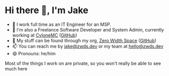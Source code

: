 # Hi there 👋, I'm Jake

- 💼 I work full time as an IT Engineer for an MSP.
- 🔭 I'm also a Freelance Software Developer and System Admin, currently working at [CyloneMC](https://cylonemc.net) ([GitHub](https://github.com/CyloneMC))
- 💬 My stuff can be found through my org, [Zero Width Space](https://zerowidthspace.com) ([GitHub](https://github.com/ZWDSdev))
- 📫 You can reach me by jake@zwds.dev or my team at hello@zwds.dev
- 😄 Pronouns: he/him

Most of the things I work on are private, so you won't really be able to see much here

<!--
**JakeMT04/JakeMT04** is a ✨ _special_ ✨ repository because its `README.md` (this file) appears on your GitHub profile.

Here are some ideas to get you started:

- 🔭 I’m currently working on ...
- 🌱 I’m currently learning ...
- 👯 I’m looking to collaborate on ...
- 🤔 I’m looking for help with ...
- 💬 Ask me about ...
- 📫 How to reach me: ...
- 😄 Pronouns: ...
- ⚡ Fun fact: ...
-->
